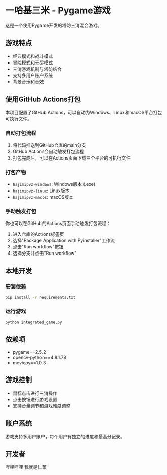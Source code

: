 # 一哈基三米 - Pygame游戏

这是一个使用Pygame开发的塔防三消混合游戏。

## 游戏特点

- 经典模式和战斗模式
- 冒险模式和无尽模式
- 三消游戏机制与塔防结合
- 支持多用户账户系统
- 背景音乐和音效

## 使用GitHub Actions打包

本项目配置了GitHub Actions，可以自动为Windows、Linux和macOS平台打包可执行文件。

### 自动打包流程

1. 将代码推送到GitHub仓库的main分支
2. GitHub Actions会自动触发打包流程
3. 打包完成后，可以在Actions页面下载三个平台的可执行文件

### 打包产物

- `hajimipvz-windows`: Windows版本 (.exe)
- `hajimipvz-linux`: Linux版本
- `hajimipvz-macos`: macOS版本

### 手动触发打包

你也可以在GitHub的Actions页面手动触发打包流程：

1. 进入仓库的Actions标签页
2. 选择"Package Application with Pyinstaller"工作流
3. 点击"Run workflow"按钮
4. 选择分支并点击"Run workflow"

## 本地开发

### 安装依赖

```bash
pip install -r requirements.txt
```

### 运行游戏

```bash
python integrated_game.py
```

## 依赖项

- pygame==2.5.2
- opencv-python==4.8.1.78
- moviepy==1.0.3

## 游戏控制

- 鼠标点击进行三消操作
- 点击按钮进行游戏设置
- 支持音量调节和游戏难度调整

## 账户系统

游戏支持多用户账户，每个用户有独立的进度和最高分记录。

## 开发者

哔哩哔哩 我就是仁菜
